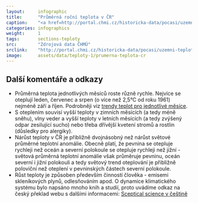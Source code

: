 ```yaml
---
layout:     infographic
title:      "Průměrná roční teplota v ČR"
caption:    "<a href=http://portal.chmi.cz/historicka-data/pocasi/uzemni-teploty>Zdroj dat: ČHMÚ</a>. Průměrná roční teplota v České republice narostla za posledních 60 let o 2°C."
categories: infographics
weight:     1
tags:       sections-teploty
src:	    "Zdrojová data ČHMÚ"
srclink:    "http://portal.chmi.cz/historicka-data/pocasi/uzemni-teploty"
image:      assets/data/teploty-1/prumerna-teplota-cr
---
```


## Další komentáře a odkazy
* Průměrná teplota jednotlivých měsíců roste různě rychle. Nejvíce se oteplují leden, červenec a srpen (o více než 2,5°C od roku 1961) nejméně září a říjen. Podrobněji viz [trendy teplot pro jednotlivé měsíce](https://faktaoklimatu.cz/infographics/teploty-3).
* S oteplením souvisí vyšší teploty v zimních měsících (a tedy méně sněhu), vlny veder a vyšší teploty v letních měsících (a tedy zvýšený odpar zesilující sucho) nebo třeba dřívější kvetení stromů a rostlin (důsledky pro alergiky).
* Nárůst teploty v ČR je přibližně dvojnásobný než nárůst světové průměrné teplotní anomálie. Obecně platí, že pevnina se otepluje rychleji než oceán a severní polokoule se otepluje rychleji než jižní - světová průměrná teplotní anomálie však průměruje pevninu, oceán severní i jižní polokouli a tedy světový trend oteplování je přibližně poloviční než oteplení v pevninských částech severní polokoule.  
* Růst teploty je způsoben především činností člověka - emisemi skleníkových plynů, odlesňováním apod. O dynamice klimatického systému bylo napsáno mnoho knih a studií, proto uvádíme odkaz na český překlad webu s dalšími informacemi: [Sceptical science v češtině](https://skepticalscience.com/translation.php?lang=1)
